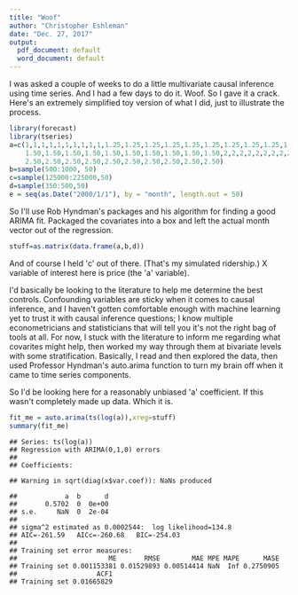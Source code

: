 ```yaml
---
title: "Woof" 
author: "Christopher Eshleman" 
date: "Dec. 27, 2017" 
output: 
  pdf_document: default 
  word_document: default 
---
```


I was asked a couple of weeks to do a little multivariate causal inference using time series. And I had a few days to do it. Woof. So I gave it a crack. Here's an extremely simplified toy version of what I did, just to illustrate the process. 

```r
library(forecast)
library(tseries)
a=c(1,1,1,1,1,1,1,1,1,1,1.25,1.25,1.25,1.25,1.25,1.25,1.25,1.25,1.25,1.25,
    1.50,1.50,1.50,1.50,1.50,1.50,1.50,1.50,1.50,1.50,2,2,2,2,2,2,2,2,2,2,
    2.50,2.50,2.50,2.50,2.50,2.50,2.50,2.50,2.50,2.50) 
b=sample(500:1000, 50) 
c=sample(125000:225000,50) 
d=sample(350:500,50) 
e = seq(as.Date("2000/1/1"), by = "month", length.out = 50)
```

So I'll use Rob Hyndman's packages and his algorithm for finding a good ARIMA fit. Packaged the covariates into a box and left the actual month vector out of the regression. 

```r
stuff=as.matrix(data.frame(a,b,d)) 
```

And of course I held 'c' out of there. (That's my simulated ridership.) X variable of interest here is price (the 'a' variable).

I'd basically be looking to the literature to help me determine the best controls. Confounding variables are sticky when it comes to causal inference, and I haven't gotten comfortable enough with machine learning yet to trust it with causal inference questions; I know multiple econometricians and statisticians that will tell you it's not the right bag of tools at all. For now, I stuck with the literature to inform me regarding what covarites might help, then worked my way through them at bivariate levels with some stratification. Basically, I read and then explored the data, then used Professor Hyndman's auto.arima function to turn my brain off when it came to time series components. 

So I'd be looking here for a reasonably unbiased 'a' coefficient. If this wasn't completely made up data. Which it is. 

```r
fit_me = auto.arima(ts(log(a)),xreg=stuff) 
summary(fit_me) 
```

```
## Series: ts(log(a)) 
## Regression with ARIMA(0,1,0) errors 
## 
## Coefficients:
```

```
## Warning in sqrt(diag(x$var.coef)): NaNs produced
```

```
##            a  b      d
##       0.5702  0  0e+00
## s.e.     NaN  0  2e-04
## 
## sigma^2 estimated as 0.0002544:  log likelihood=134.8
## AIC=-261.59   AICc=-260.68   BIC=-254.03
## 
## Training set error measures:
##                       ME       RMSE        MAE MPE MAPE      MASE
## Training set 0.001153381 0.01529893 0.00514414 NaN  Inf 0.2750905
##                    ACF1
## Training set 0.01665829
```
